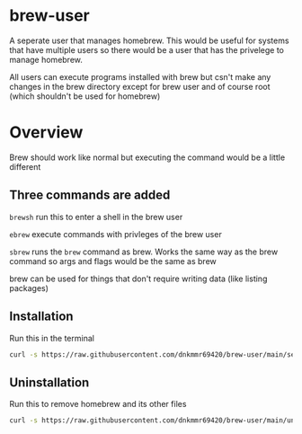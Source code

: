 # brew-user
A seperate user that manages homebrew. This would be useful for systems that have multiple users so there would be a user that has the privelege to manage homebrew.

All users can execute programs installed with brew but csn't make any changes in the brew directory except for brew user and of course root (which shouldn't be used for homebrew)

# Overview
Brew should work like normal but executing the command would be a little different

## Three commands are added

`brewsh` run this to enter a shell in the brew user

`ebrew` execute commands with privleges of the brew user

`sbrew` runs the `brew` command as brew. Works the same way as the brew command so args and flags would be the same as brew

brew can be used for things that don't require writing data (like listing packages)

## Installation

Run this in the terminal

```bash
curl -s https://raw.githubusercontent.com/dnkmmr69420/brew-user/main/setup.sh | bash
```

## Uninstallation

Run this to remove homebrew and its other files

```bash
curl -s https://raw.githubusercontent.com/dnkmmr69420/brew-user/main/uninstall.sh | bash
```
